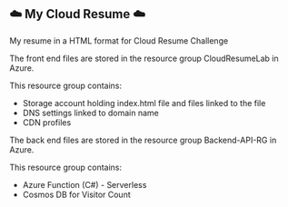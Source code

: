 ## :cloud: My Cloud Resume :cloud:

My resume in a HTML format for Cloud Resume Challenge

The front end files are stored in the resource group CloudResumeLab in Azure.

This resource group contains:
- Storage account holding index.html file and files linked to the file
- DNS settings linked to domain name
- CDN profiles

The back end files are stored in the resource group Backend-API-RG in Azure.

This resource group contains:
- Azure Function (C#) - Serverless
- Cosmos DB for Visitor Count
